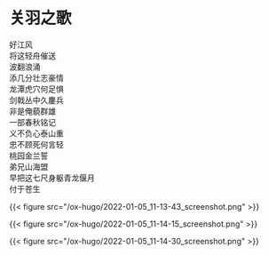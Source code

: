 # 关羽之歌


<p class="verse">
好江风<br />
将这轻舟催送<br />
波翻浪涌<br />
添几分壮志豪情<br />
龙潭虎穴何足惧<br />
剑戟丛中久鏖兵<br />
非是俺藐群雄<br />
一部春秋铭记<br />
义不负心泰山重<br />
忠不顾死何言轻<br />
桃园金兰誓<br />
弟兄山海盟<br />
早把这七尺身躯青龙偃月<br />
付于苍生<br />
</p>

{{< figure src="/ox-hugo/2022-01-05_11-13-43_screenshot.png" >}}

{{< figure src="/ox-hugo/2022-01-05_11-14-15_screenshot.png" >}}

{{< figure src="/ox-hugo/2022-01-05_11-14-30_screenshot.png" >}}

